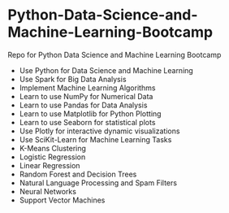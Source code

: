 # Python-Data-Science-and-Machine-Learning-Bootcamp
Repo for Python Data Science and Machine Learning Bootcamp

<ul>
<li>Use Python for Data Science and Machine Learning</li>
<li>Use Spark for Big Data Analysis</li>
<li>Implement Machine Learning Algorithms</li>
<li>Learn to use NumPy for Numerical Data</li>
<li>Learn to use Pandas for Data Analysis</li>
<li>Learn to use Matplotlib for Python Plotting</li>
<li>Learn to use Seaborn for statistical plots</li>
<li>Use Plotly for interactive dynamic visualizations</li>
<li>Use SciKit-Learn for Machine Learning Tasks</li>
<li>K-Means Clustering</li>
<li>Logistic Regression</li>
<li>Linear Regression</li>
<li>Random Forest and Decision Trees</li>
<li>Natural Language Processing and Spam Filters</li>
<li>Neural Networks</li>
<li>Support Vector Machines</li></ul>